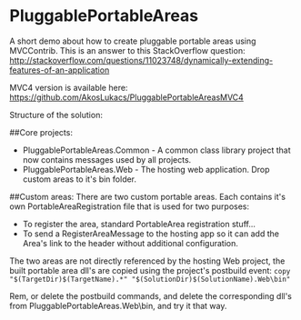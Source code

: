PluggablePortableAreas
======================

A short demo about how to create pluggable portable areas using MVCContrib.
This is an answer to this StackOverflow question: http://stackoverflow.com/questions/11023748/dynamically-extending-features-of-an-application

MVC4 version is available here: https://github.com/AkosLukacs/PluggablePortableAreasMVC4

Structure of the solution:

##Core projects:

 * PluggablePortableAreas.Common - A common class library project that now contains messages used by all projects.
 * PluggablePortableAreas.Web - The hosting web application. Drop custom areas to it's bin folder.

##Custom areas:
 There are two custom portable areas. Each contains it's own PortableAreaRegistration file that is used for two purposes: 
 * To register the area, standard PortableArea registration stuff...
 * To send a RegisterAreaMessage to the hosting app so it can add the Area's link to the header without additional configuration.


The two areas are not directly referenced by the hosting Web project, the built portable area dll's are copied using the project's postbuild event:
 `copy "$(TargetDir)$(TargetName).*" "$(SolutionDir)$(SolutionName).Web\bin"`

Rem, or delete the postbuild commands, and delete the corresponding dll's from PluggablePortableAreas.Web\bin, and try it that way.
